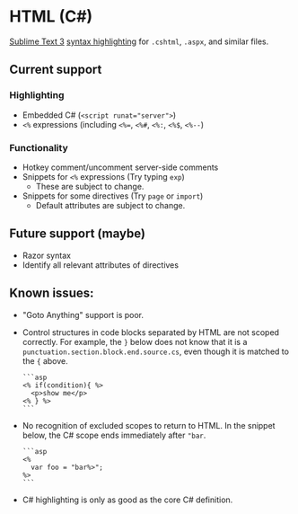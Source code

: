 # HTML (C#)

[Sublime Text 3][st3] [syntax highlighting][ss-docs] for `.cshtml`, `.aspx`, and similar files.

## Current support

### Highlighting

- Embedded C# (`<script runat="server">`)
- `<%` expressions (including `<%=`, `<%#`, `<%:`, `<%$`, `<%--`)

### Functionality

- Hotkey comment/uncomment server-side comments
- Snippets for `<%` expressions (Try typing `exp`)
    + These are subject to change.
- Snippets for some directives (Try `page` or `import`)
    + Default attributes are subject to change.

## Future support (maybe)

- Razor syntax
- Identify all relevant attributes of directives

## Known issues:

- "Goto Anything" support is poor.

- Control structures in code blocks separated by HTML are not scoped correctly. For example, the `}` below does not know that it is a `punctuation.section.block.end.source.cs`, even though it is matched to the `{` above.

      ```asp
      <% if(condition){ %>
        <p>show me</p>
      <% } %>
      ```

- No recognition of excluded scopes to return to HTML. In the snippet below, the C# scope ends immediately after `"bar`.

      ```asp
      <%
        var foo = "bar%>";
      %>
      ```

- C# highlighting is only as good as the core C# definition.


[st3]: https://www.sublimetext.com/
[ss-docs]: https://www.sublimetext.com/docs/3/syntax.html